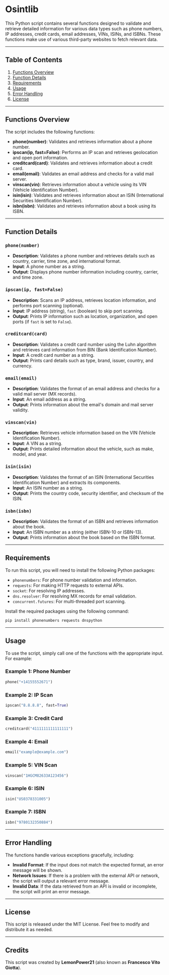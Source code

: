 # Osintlib

This Python script contains several functions designed to validate and retrieve detailed information for various data types such as phone numbers, IP addresses, credit cards, email addresses, VINs, ISINs, and ISBNs. These functions make use of various third-party websites to fetch relevant data.

---

## Table of Contents

1. [Functions Overview](#functions-overview)
2. [Function Details](#function-details)
3. [Requirements](#requirements)
4. [Usage](#usage)
5. [Error Handling](#error-handling)
6. [License](#license)

---

## Functions Overview

The script includes the following functions:

- **phone(number)**: Validates and retrieves information about a phone number.
- **ipscan(ip, fast=False)**: Performs an IP scan and retrieves geolocation and open port information.
- **creditcard(card)**: Validates and retrieves information about a credit card.
- **email(email)**: Validates an email address and checks for a valid mail server.
- **vinscan(vin)**: Retrieves information about a vehicle using its VIN (Vehicle Identification Number).
- **isin(isin)**: Validates and retrieves information about an ISIN (International Securities Identification Number).
- **isbn(isbn)**: Validates and retrieves information about a book using its ISBN.

---

## Function Details

### `phone(number)`

- **Description**: Validates a phone number and retrieves details such as country, carrier, time zone, and international format.
- **Input**: A phone number as a string.
- **Output**: Displays phone number information including country, carrier, and time zone.

### `ipscan(ip, fast=False)`

- **Description**: Scans an IP address, retrieves location information, and performs port scanning (optional).
- **Input**: IP address (string), `fast` (boolean) to skip port scanning.
- **Output**: Prints IP information such as location, organization, and open ports (if `fast` is set to `False`).

### `creditcard(card)`

- **Description**: Validates a credit card number using the Luhn algorithm and retrieves card information from BIN (Bank Identification Number).
- **Input**: A credit card number as a string.
- **Output**: Prints card details such as type, brand, issuer, country, and currency.

### `email(email)`

- **Description**: Validates the format of an email address and checks for a valid mail server (MX records).
- **Input**: An email address as a string.
- **Output**: Prints information about the email's domain and mail server validity.

### `vinscan(vin)`

- **Description**: Retrieves vehicle information based on the VIN (Vehicle Identification Number).
- **Input**: A VIN as a string.
- **Output**: Prints detailed information about the vehicle, such as make, model, and year.

### `isin(isin)`

- **Description**: Validates the format of an ISIN (International Securities Identification Number) and extracts its components.
- **Input**: An ISIN number as a string.
- **Output**: Prints the country code, security identifier, and checksum of the ISIN.

### `isbn(isbn)`

- **Description**: Validates the format of an ISBN and retrieves information about the book.
- **Input**: An ISBN number as a string (either ISBN-10 or ISBN-13).
- **Output**: Prints information about the book based on the ISBN format.

---

## Requirements

To run this script, you will need to install the following Python packages:

- `phonenumbers`: For phone number validation and information.
- `requests`: For making HTTP requests to external APIs.
- `socket`: For resolving IP addresses.
- `dns.resolver`: For resolving MX records for email validation.
- `concurrent.futures`: For multi-threaded port scanning.

Install the required packages using the following command:

```bash
pip install phonenumbers requests dnspython
```

---

## Usage

To use the script, simply call one of the functions with the appropriate input. For example:

### Example 1: Phone Number

```python
phone("+14155552671")
```

### Example 2: IP Scan

```python
ipscan("8.8.8.8", fast=True)
```

### Example 3: Credit Card

```python
creditcard("4111111111111111")
```

### Example 4: Email

```python
email("example@example.com")
```

### Example 5: VIN Scan

```python
vinscan("1HGCM82633A123456")
```

### Example 6: ISIN

```python
isin("US0378331005")
```

### Example 7: ISBN

```python
isbn("9780132350884")
```

---

## Error Handling

The functions handle various exceptions gracefully, including:

- **Invalid Format**: If the input does not match the expected format, an error message will be shown.
- **Network Issues**: If there is a problem with the external API or network, the script will output a relevant error message.
- **Invalid Data**: If the data retrieved from an API is invalid or incomplete, the script will print an error message.

---

## License

This script is released under the MIT License. Feel free to modify and distribute it as needed.

---

## Credits

This script was created by **LemonPower21** (also known as **Francesco Vito Giotta**).
